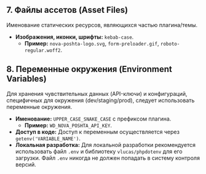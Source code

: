 ## 7. Файлы ассетов (Asset Files)

Именование статических ресурсов, являющихся частью плагина/темы.

- **Изображения, иконки, шрифты:** `kebab-case`.
  - **Пример:** `nova-poshta-logo.svg`, `form-preloader.gif`, `roboto-regular.woff2`.

## 8. Переменные окружения (Environment Variables)

Для хранения чувствительных данных (API-ключи) и конфигураций, специфичных для окружения (dev/staging/prod), следует использовать переменные окружения.

- **Именование:** `UPPER_CASE_SNAKE_CASE` с префиксом плагина.
  - **Пример:** `WD_NOVA_POSHTA_API_KEY`.
- **Доступ в коде:** Доступ к переменным осуществляется через `getenv('VARIABLE_NAME')`.
- **Локальная разработка:** Для локальной разработки рекомендуется использовать файл `.env` и библиотеку `vlucas/phpdotenv` для его загрузки. Файл `.env` никогда не должен попадать в систему контроля версий.
